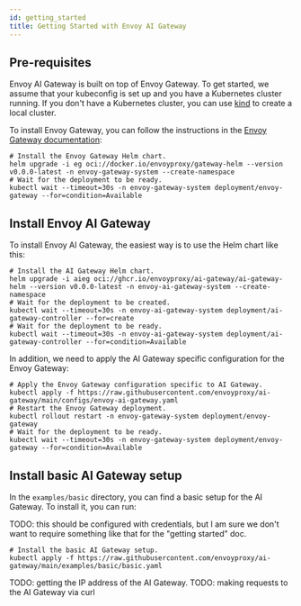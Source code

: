 ```yaml
---
id: getting_started
title: Getting Started with Envoy AI Gateway
---
```


## Pre-requisites

Envoy AI Gateway is built on top of Envoy Gateway. To get started, we assume that your kubeconfig is set up and you have a Kubernetes cluster running.
If you don't have a Kubernetes cluster, you can use [kind](https://kind.sigs.k8s.io/) to create a local cluster.

To install Envoy Gateway, you can follow the instructions in the [Envoy Gateway documentation](https://gateway.envoyproxy.io/latest/tasks/quickstart/#installation):

```
# Install the Envoy Gateway Helm chart.
helm upgrade -i eg oci://docker.io/envoyproxy/gateway-helm --version v0.0.0-latest -n envoy-gateway-system --create-namespace
# Wait for the deployment to be ready.
kubectl wait --timeout=30s -n envoy-gateway-system deployment/envoy-gateway --for=condition=Available
```

## Install Envoy AI Gateway

To install Envoy AI Gateway, the easiest way is to use the Helm chart like this:

```
# Install the AI Gateway Helm chart.
helm upgrade -i aieg oci://ghcr.io/envoyproxy/ai-gateway/ai-gateway-helm --version v0.0.0-latest -n envoy-ai-gateway-system --create-namespace
# Wait for the deployment to be created.
kubectl wait --timeout=30s -n envoy-ai-gateway-system deployment/ai-gateway-controller --for=create
# Wait for the deployment to be ready.
kubectl wait --timeout=30s -n envoy-ai-gateway-system deployment/ai-gateway-controller --for=condition=Available
```

In addition, we need to apply the AI Gateway specific configuration for the Envoy Gateway:

```
# Apply the Envoy Gateway configuration specific to AI Gateway.
kubectl apply -f https://raw.githubusercontent.com/envoyproxy/ai-gateway/main/configs/envoy-ai-gateway.yaml
# Restart the Envoy Gateway deployment.
kubectl rollout restart -n envoy-gateway-system deployment/envoy-gateway
# Wait for the deployment to be ready.
kubectl wait --timeout=30s -n envoy-gateway-system deployment/envoy-gateway --for=condition=Available
```

## Install basic AI Gateway setup

In the `examples/basic` directory, you can find a basic setup for the AI Gateway. To install it, you can run:

TODO: this should be configured with credentials, but I am sure we don't want to require something like that
for the "getting started" doc.

```
# Install the basic AI Gateway setup.
kubectl apply -f https://raw.githubusercontent.com/envoyproxy/ai-gateway/main/examples/basic/basic.yaml
```

TODO: getting the IP address of the AI Gateway.
TODO: making requests to the AI Gateway via curl

